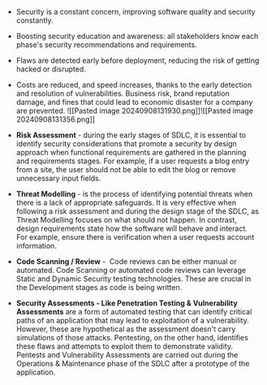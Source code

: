 - Security is a constant concern, improving software quality and security constantly.  
    
- Boosting security education and awareness: all stakeholders know each phase's security recommendations and requirements.
- Flaws are detected early before deployment, reducing the risk of getting hacked or disrupted.
- Costs are reduced, and speed increases, thanks to the early detection and resolution of vulnerabilities. Business risk, brand reputation damage, and fines that could lead to economic disaster for a company are prevented.
![[Pasted image 20240908131930.png]]![[Pasted image 20240908131356.png]]

- **Risk Assessment** - during the early stages of SDLC, it is essential to identify security considerations that promote a security by design approach when functional requirements are gathered in the planning and requirements stages. For example, if a user requests a blog entry from a site, the user should not be able to edit the blog or remove unnecessary input fields.  
    
- **Threat Modelling** - is the process of identifying potential threats when there is a lack of appropriate safeguards. It is very effective when following a risk assessment and during the design stage of the SDLC, as Threat Modelling focuses on what should not happen. In contrast, design requirements state how the software will behave and interact. For example, ensure there is verification when a user requests account information.
- **Code Scanning / Review** -  Code reviews can be either manual or automated. Code Scanning or automated code reviews can leverage Static and Dynamic Security testing technologies. These are crucial in the Development stages as code is being written.
- **Security Assessments - Like Penetration Testing & Vulnerability Assessments** are a form of automated testing that can identify critical paths of an application that may lead to exploitation of a vulnerability. However, these are hypothetical as the assessment doesn't carry simulations of those attacks. Pentesting, on the other hand, identifies these flaws and attempts to exploit them to demonstrate validity. Pentests and Vulnerability Assessments are carried out during the Operations & Maintenance phase of the SDLC after a prototype of the application.